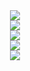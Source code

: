 <div align="center" style="text-decoration: none !important;">
  <a href="mailto:danieleleite.vs@gmail.com" alt="Gmail" target="_blank" style="display: block; text-decoration: none !important;">
    <img src="https://img.shields.io/badge/Gmail-1C1C1C?style=for-the-badge&logo=gmail&logoColor=EA4335&link=danieleleite.vs@gmail.com" />
  </a>

  <a href="https://www.linkedin.com/in/danielelvs" alt="LinkedIn" target="_blank" style="display: block; text-decoration: none !important;">
    <img src="https://img.shields.io/badge/LinkedIn-1C1C1C?style=for-the-badge&logo=linkedin&logoColor=0A66C2&link=https://www.linkedin.com/in/danielelvs" />
  </a>
  
  <a href="https://steamcommunity.com/id/daniiexe" alt="Steam" target="_blank" style="display: block; text-decoration: none !important;">
    <img src="https://img.shields.io/badge/Steam-1C1C1C?style=for-the-badge&logo=steam&logoColor=66c0f4&link=https://steamcommunity.com/id/daniiexe" />
  </a>

  <a href="https://www.tiktok.com/@danielelvs" alt="TikTok" target="_blank" style="display: block; text-decoration: none !important;">
    <img src="https://img.shields.io/badge/TikTok-1C1C1C?style=for-the-badge&logo=tiktok&logoColor=ff0050&link=https://www.tiktok.com/@danielelvs" />
  </a>

  <a href="https://www.instagram.com/danielelvs/" alt="Instagram" target="_blank" style="display: block; text-decoration: none !important;">
    <img src="https://img.shields.io/badge/Instagram-1C1C1C?style=for-the-badge&logo=instagram&logoColor=E4405F&link=https://www.instagram.com/danielelvs/" />
  </a>
</div>
